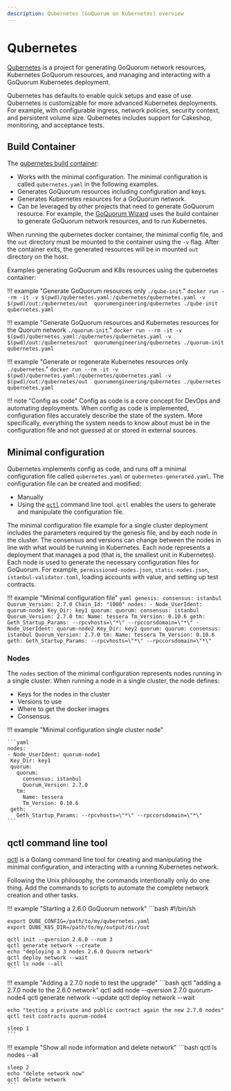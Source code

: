 ```yaml
---
description: Qubernetes (GoQuorum on Kubernetes) overview
---
```


# Qubernetes

[Qubernetes](https://github.com/ConsenSys/qubernetes) is a project for generating GoQuorum network resources,
Kubernetes GoQuorum resources, and managing and interacting with a GoQuorum Kubernetes deployment.

Qubernetes has defaults to enable quick setups and ease of use. Qubernetes is customizable for
more advanced Kubernetes deployments. For example,  with configurable ingress, network policies, security
context, and persistent volume size. Qubernetes includes support for Cakeshop, monitoring, and acceptance tests.

## Build Container

The [qubernetes build container](https://hub.docker.com/repository/docker/quorumengineering/qubernetes):

* Works with the minimal configuration. The minimal configuration is called `qubernetes.yaml` in the
following examples.
* Generates GoQuorum resources including configuration and keys.
* Generates Kubernetes resources for a GoQuorum network.
* Can be leveraged by other projects that need to generate GoQuorum resource. For example, the
[GoQuorum Wizard](../../HowTo/GetStarted/Wizard/GettingStarted.md) uses the build container to generate GoQuorum
network resources, and to run Kubernetes.

When running the qubernetes docker container, the minimal config file, and the `out` directory must be mounted to the container
using the `-v` flag.
After the container exits, the generated resources will be in mounted `out` directory on the host.

Examples generating GoQuorum and K8s resources using the qubernetes container:

!!! example "Generate GoQuorum resources only `./qube-init`."
    ```
    docker run --rm -it -v $(pwd)/qubernetes.yaml:/qubernetes/qubernetes.yaml -v $(pwd)/out:/qubernetes/out  quorumengineering/qubernetes ./qube-init qubernetes.yaml
    ```

!!! example "Generate GoQuorum resources and Kubernetes resources for the Quorum network `./quorum-init`."
    ```
    docker run --rm -it -v $(pwd)/qubernetes.yaml:/qubernetes/qubernetes.yaml -v $(pwd)/out:/qubernetes/out  quorumengineering/qubernetes ./quorum-init qubernetes.yaml
    ```

!!! example "Generate or regenerate Kubernetes resources only `./qubernetes`."
    ```
    docker run --rm -it -v $(pwd)/qubernetes.yaml:/qubernetes/qubernetes.yaml -v $(pwd)/out:/qubernetes/out  quorumengineering/qubernetes ./qubernetes qubernetes.yaml
    ```

!!! note "Config as code"
    Config as code is a core concept for DevOps and automating deployments. When config as code is implemented,
    configuration files accurately describe the state of the system. More specifically,
    everything the system needs to know about must be in the configuration file and not guessed at or
    stored in external sources.

## Minimal configuration

Qubernetes implements config as code, and runs off a minimal configuration file called `qubernetes.yaml` or
`qubernetes-generated.yaml`. The configuration file can be created and modified:

* Manually
* Using the [`qctl`](https://github.com/ConsenSys/qubernetes/tree/master/qctl) command line tool. `qctl`
enables the users to generate and manipulate the configuration file.

The minimal configuration file example for a single cluster deployment includes the parameters required by the
genesis file, and by each node in the cluster. The consensus and versions can change between the
nodes in line with what would be running in Kubernetes. Each node represents a deployment that manages a
pod (that is, the smallest unit in Kubernetes). Each node is used to generate the necessary configuration
files for GoQuorum. For example, `permissioned-nodes.json`, `static-nodes.json`, `istanbul-validator.toml`,
loading accounts with value, and setting up test contracts.

!!! example "Minimal configuration file"
    ```yaml
    genesis:
     consensus: istanbul
     Quorum_Version: 2.7.0
     Chain_Id: "1000"
    nodes:
    - Node_UserIdent: quorum-node1
     Key_Dir: key1
     quorum:
       quorum:
         consensus: istanbul
         Quorum_Version: 2.7.0
       tm:
         Name: tessera
         Tm_Version: 0.10.6
     geth:
       Geth_Startup_Params: --rpcvhosts=\"*\" --rpccorsdomain=\"*\"
    - Node_UserIdent: quorum-node2
     Key_Dir: key2
     quorum:
       quorum:
         consensus: istanbul
         Quorum_Version: 2.7.0
       tm:
         Name: tessera
         Tm_Version: 0.10.6
     geth:
       Geth_Startup_Params: --rpcvhosts=\"*\" --rpccorsdomain=\"*\"
    ```

### Nodes

The `nodes` section of the minimal configuration represents nodes running in a single cluster. When
running a node in a single cluster, the node defines:

* Keys for the nodes in the cluster
* Versions to use
* Where to get the docker images
* Consensus.

!!! example "Minimal configuration single cluster node"

    ```yaml
    nodes:
    - Node_UserIdent: quorum-node1
     Key_Dir: key1
     quorum:
       quorum:
         consensus: istanbul
         Quorum_Version: 2.7.0
       tm:
         Name: tessera
         Tm_Version: 0.10.6
     geth:
       Geth_Startup_Params: --rpcvhosts=\"*\" --rpccorsdomain=\"*\"
    ```

## qctl command line tool

[qctl](../../HowTo/GetStarted/Getting-Started-Qubernetes.md) is a Golang command line tool for
creating and manipulating the minimal configuration, and interacting with a running Kubernetes network.

Following the Unix philosophy, the commands intentionally only do one thing. Add the commands to
scripts to automate the complete network creation and other tasks.

!!! example "Starting a 2.6.0 GoQuorum network"
    ```bash
    #!/bin/sh

    export QUBE_CONFIG=/path/to/my/qubernetes.yaml
    export QUBE_K8S_DIR=/path/to/my/output/dir/out

    qctl init --qversion 2.6.0 --num 3
    qctl generate network --create
    echo "deploying a 3 nodes 2.6.0 Quourm network"
    qctl deploy network --wait
    qctl ls node --all
    ```

!!! example "Adding a 2.7.0 node to test the upgrade"
    ```bash
    qctl "adding a 2.7.0 node to the 2.6.0 network"
    qctl add node --qversion 2.7.0 quorum-node4
    qctl generate network --update
    qctl deploy network --wait

    echo "testing a private and public contract again the new 2.7.0 nodes"
    qctl test contracts quorum-node4

    sleep 1
    ```

!!! example "Show all node information and delete network"
    ```bash
     qctl ls nodes --all

    sleep 2
    echo "delete network now"
    qctl delete network
    ```
